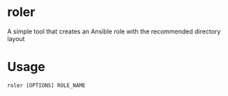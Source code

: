 # roler
A simple tool that creates an Ansible role with the recommended directory layout

# Usage
`roler [OPTIONS] ROLE_NAME`

